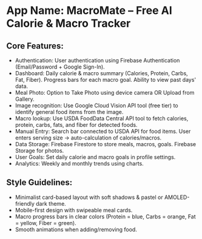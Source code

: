 # **App Name**: MacroMate – Free AI Calorie & Macro Tracker

## Core Features:

- Authentication: User authentication using Firebase Authentication (Email/Password + Google Sign-In).
- Dashboard: Daily calorie & macro summary (Calories, Protein, Carbs, Fat, Fiber). Progress bars for each macro goal. Ability to view past days' data.
- Meal Photo: Option to Take Photo using device camera OR Upload from Gallery.
- Image recognition: Use Google Cloud Vision API tool (free tier) to identify general food items from the image.
- Macro lookup: Use USDA FoodData Central API tool to fetch calories, protein, carbs, fats, and fiber for detected foods.
- Manual Entry: Search bar connected to USDA API for food items. User enters serving size → auto-calculation of calories/macros.
- Data Storage: Firebase Firestore to store meals, macros, goals. Firebase Storage for photos.
- User Goals: Set daily calorie and macro goals in profile settings.
- Analytics: Weekly and monthly trends using charts.

## Style Guidelines:

- Minimalist card-based layout with soft shadows & pastel or AMOLED-friendly dark theme.
- Mobile-first design with swipeable meal cards.
- Macro progress bars in clear colors (Protein = blue, Carbs = orange, Fat = yellow, Fiber = green).
- Smooth animations when adding/removing food.